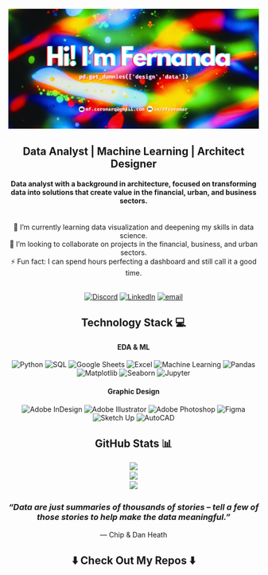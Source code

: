 
![Header](https://github.com/mfcoronar/mfcoronar/blob/main/Hi!ImFernanda.png)

<h2 align="center">Data Analyst | Machine Learning | Architect Designer </h2>

<h4 align="center">Data analyst with a background in architecture, focused on transforming data into solutions that create value in the financial, urban, and business sectors.</h4>
<br>

<div align="center">
🌱 I’m currently learning data visualization and deepening my skills in data science.<br/> 
👯 I’m looking to collaborate on projects in the financial, business, and urban sectors.<br/>
⚡ Fun fact: I can spend hours perfecting a dashboard and still call it a good time.
</div>


<br/>
<div align="center">
  
[![Discord](https://img.shields.io/badge/Discord-%237289DA.svg?logo=discord&logoColor=white)](https://discord.gg/fernanda.co) [![LinkedIn](https://img.shields.io/badge/LinkedIn-%230077B5.svg?logo=linkedin&logoColor=white)](https://linkedin.com/in/mfcoronar) [![email](https://img.shields.io/badge/Email-D14836?logo=gmail&logoColor=white)](mailto:mf.coronarq@gmail.com)  <br/>

</div>

<h2 align="center">Technology Stack 💻  </h2>

<h4 align="center"> EDA & ML </h4>
<div align="center">

![Python](https://img.shields.io/badge/-Python-f4f11e?style=for-the-badge&logo=python)
![SQL](https://img.shields.io/badge/-SQL-27a1d3?style=for-the-badge&logo)
![Google Sheets](https://img.shields.io/badge/-Google%20Sheets-34A853?style=for-the-badge&logo=googlesheets&logoColor=ffffff)
![Excel](https://img.shields.io/badge/-Excel-27ac12?style=for-the-badge&logo=microsoft-excel&logoColor=217346)
![Machine Learning](https://img.shields.io/badge/-Machine%20Learning-148bae?style=for-the-badge&logo=scikit-learn)
![Pandas](https://img.shields.io/badge/-Pandas-d921c3?style=for-the-badge&logo=pandas)
![Matplotlib](https://img.shields.io/badge/-Matplotlib-f7732d?style=for-the-badge&logo=plotly)
![Seaborn](https://img.shields.io/badge/-Seaborn-57c4bf?style=for-the-badge&logo=plotly)
![Jupyter](https://img.shields.io/badge/-Jupyter-a8adad?style=for-the-badge&logo=jupyter)



</div>

<h4 align="center"> Graphic Design </h4>
<div align="center">
  
![Adobe InDesign](https://img.shields.io/badge/Adobe%20InDesign-df0eaf?style=for-the-badge&logo=adobeindesign&logoColor=FF3366) ![Adobe Illustrator](https://img.shields.io/badge/adobe%20illustrator-%23FF9A00.svg?style=for-the-badge&logo=adobe%20illustrator&logoColor=white) ![Adobe Photoshop](https://img.shields.io/badge/adobe%20photoshop-%2331A8FF.svg?style=for-the-badge&logo=adobe%20photoshop&logoColor=white) ![Figma](https://img.shields.io/badge/figma-9d52f1.svg?style=for-the-badge&logo=figma&logoColor=white) ![Sketch Up](https://img.shields.io/badge/SketchUp-005F9E?style=for-the-badge&logo=sketchup&logoColor=white) ![AutoCAD](https://img.shields.io/badge/AutoCad-red?style=for-the-badge&color=ca2116)


</div>

<h2 align="center">GitHub Stats 📊  </h2>
<div align="center">
  
![](https://github-readme-stats.vercel.app/api?username=mfcoronar&theme=neon&hide_border=true&include_all_commits=false&count_private=false)<br/>
![](https://nirzak-streak-stats.vercel.app/?user=mfcoronar&theme=neon&hide_border=true)<br/>
![](https://github-readme-stats.vercel.app/api/top-langs/?username=mfcoronar&theme=neon&hide_border=true&include_all_commits=false&count_private=false&layout=compact)
</div>

<div align="center">

###  *“Data are just summaries of thousands of stories – tell a few of those stories to help make the data meaningful.”*  

— Chip & Dan Heath

</div>




<h2  align="center"> ⬇️ Check Out My Repos ⬇️ </h2>

